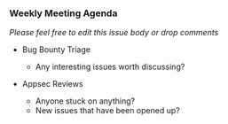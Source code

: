 ### Weekly Meeting Agenda

_Please feel free to edit this issue body or drop comments_

- Bug Bounty Triage
  - Any interesting issues worth discussing?

- Appsec Reviews
  - Anyone stuck on anything?
  - New issues that have been opened up? 
